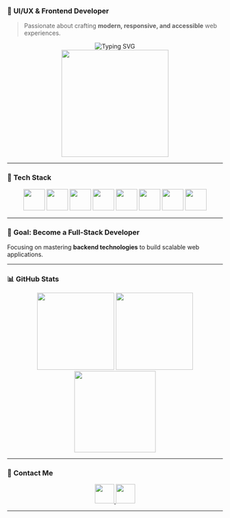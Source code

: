 <!-- README.md -->

### 🎨 **UI/UX & Frontend Developer**  
> Passionate about crafting **modern, responsive, and accessible** web experiences.  

<div align="center">
  <img src="https://readme-typing-svg.demolab.com?font=Fira+Code&weight=600&size=32&duration=4000&pause=1000&color=36BCF7&center=true&width=700&lines=Coffee+Lover+%E2%98%95" alt="Typing SVG" />
</div>
<div align="center">
<img height="250" src="https://media1.giphy.com/media/v1.Y2lkPTc5MGI3NjExN2J4dmluMnhxajE2amV5bmp1aDdidnkxZXp2bHZuaXltMnZwZ3QxcCZlcD12MV9pbnRlcm5hbF9naWZfYnlfaWQmY3Q9Zw/ex5WFJM3hioHAIu5Vy/giphy.gif" />

</div>

---

### 🚀 **Tech Stack**  
<div align="center">
  <img src="https://cdn.jsdelivr.net/gh/devicons/devicon/icons/javascript/javascript-original.svg" height="50" />
  <img src="https://cdn.jsdelivr.net/gh/devicons/devicon/icons/typescript/typescript-original.svg" height="50" />
  <img src="https://cdn.jsdelivr.net/gh/devicons/devicon/icons/react/react-original.svg" height="50" />
  <img src="https://cdn.jsdelivr.net/gh/devicons/devicon/icons/html5/html5-original.svg" height="50" />
  <img src="https://cdn.jsdelivr.net/gh/devicons/devicon/icons/css3/css3-original.svg" height="50" />
  <img src="https://cdn.jsdelivr.net/gh/devicons/devicon/icons/tailwindcss/tailwindcss-original-wordmark.svg" height="50" />
  <img src="https://cdn.jsdelivr.net/gh/devicons/devicon/icons/figma/figma-original.svg" height="50" />
  <img src="https://cdn.jsdelivr.net/gh/devicons/devicon/icons/vscode/vscode-original.svg" height="50" />
</div>

---

### 🎯 **Goal: Become a Full-Stack Developer**  
Focusing on mastering **backend technologies** to build scalable web applications.  

---

### 📊 **GitHub Stats**  
<div align="center">
  <img src="https://github-readme-stats.vercel.app/api?username=duchoang2407&show_icons=true&theme=dracula&count_private=true&hide_border=true" height="180" />
  <img src="https://github-readme-stats.vercel.app/api/top-langs?username=duchoang2407&layout=compact&theme=dracula&hide_border=true" height="180" />
  <img src="https://github-readme-streak-stats.herokuapp.com/?user=duchoang2407&theme=dracula&hide_border=true" height="190" />
</div>

---

### 💌 **Contact Me**  
<div align="center">
  <a href="meme91men@gmail.com">
    <img src="https://img.shields.io/static/v1?message=Gmail&logo=gmail&label=&color=D14836&logoColor=white&style=for-the-badge" height="45" />
  </a>
  <a href="https://www.facebook.com/profile.php?id=100081094806494">
    <img src="https://img.shields.io/static/v1?message=Facebook&logo=facebook&label=&color=1877F2&logoColor=white&style=for-the-badge" height="45" />
  </a>
</div>

---
